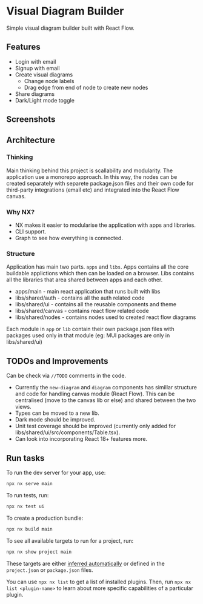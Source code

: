 # Visual Diagram Builder

<!-- <a alt="Nx logo" href="https://nx.dev" target="_blank" rel="noreferrer"><img src="https://raw.githubusercontent.com/nrwl/nx/master/images/nx-logo.png" width="45"></a> -->

Simple visual diagram builder built with React Flow.

## Features

- Login with email
- Signup with email
- Create visual diagrams
  - Change node labels
  - Drag edge from end of node to create new nodes
- Share diagrams
- Dark/Light mode toggle

## Screenshots

## Architecture

### Thinking

Main thinking behind this project is scallability and modularity. The application use a monorepo approach. In this way, the nodes can be created separately with separete package.json files and their own code for third-party integrations (email etc) and integrated into the React Flow canvas.

### Why NX?

- NX makes it easier to modularise the application with apps and libraries.
- CLI support.
- Graph to see how everything is connected.

### Structure

Application has main two parts. `apps` and `libs`. Apps contains all the core buildable applictions which then can be loaded on a browser. Libs contains all the libraries that area shared between apps and each other.

- apps/main - main react application that runs built with libs
- libs/shared/auth - contains all the auth related code
- libs/shared/ui - contains all the reusable components and theme
- libs/shared/canvas - contains react flow related code
- libs/shared/nodes - contains nodes used to created react flow diagrams

Each module in `app` or `lib` contain their own package.json files with packages used only in that module (eg: MUI packages are only in libs/shared/ui)

## TODOs and Improvements

Can be check via `//TODO` comments in the code.

- Currently the `new-diagram` and `diagram` components has simillar structure and code for handling canvas module (React Flow). This can be centralised (move to the canvas lib or else) and shared between the two views.
- Types can be moved to a new lib.
- Dark mode should be improved.
- Unit test coverage should be improved (currently only added for libs/shared/ui/src/components/Table.tsx).
- Can look into incorporating React 18+ features more.

## Run tasks

To run the dev server for your app, use:

```sh
npx nx serve main
```

To run tests, run:

```sh
npx nx test ui
```

To create a production bundle:

```sh
npx nx build main
```

To see all available targets to run for a project, run:

```sh
npx nx show project main
```

These targets are either [inferred automatically](https://nx.dev/concepts/inferred-tasks?utm_source=nx_project&utm_medium=readme&utm_campaign=nx_projects) or defined in the `project.json` or `package.json` files.

You can use `npx nx list` to get a list of installed plugins. Then, run `npx nx list <plugin-name>` to learn about more specific capabilities of a particular plugin.
